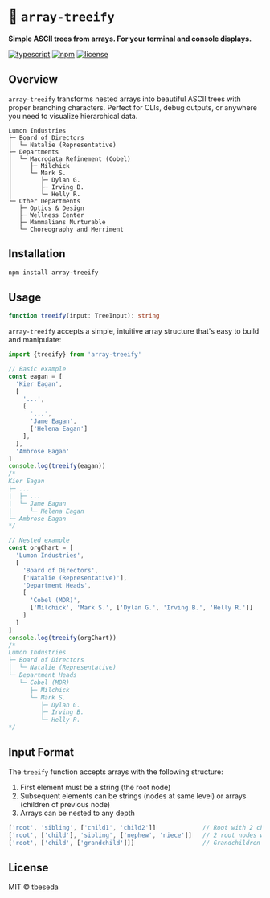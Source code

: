 # 🪾 `array-treeify`

**Simple ASCII trees from arrays. For your terminal and console displays.**

[![typescript](https://img.shields.io/badge/TypeScript-007ACC?style=flat&logo=typescript&logoColor=white)](https://www.typescriptlang.org/)
[![npm](https://img.shields.io/npm/v/array-treeify.svg)](https://www.npmjs.com/package/array-treeify)
[![license](https://img.shields.io/badge/license-MIT-blue.svg)](https://github.com/tbeseda/array-treeify/blob/main/LICENSE)

## Overview

`array-treeify` transforms nested arrays into beautiful ASCII trees with proper branching characters. Perfect for CLIs, debug outputs, or anywhere you need to visualize hierarchical data.

```
Lumon Industries
├─ Board of Directors
│  └─ Natalie (Representative)
├─ Departments
│  └─ Macrodata Refinement (Cobel)
│     ├─ Milchick
│     └─ Mark S.
│        ├─ Dylan G.
│        ├─ Irving B.
│        └─ Helly R.
└─ Other Departments
   ├─ Optics & Design
   ├─ Wellness Center
   ├─ Mammalians Nurturable
   └─ Choreography and Merriment
```

## Installation

```bash
npm install array-treeify
```

## Usage

```typescript
function treeify(input: TreeInput): string
```

`array-treeify` accepts a simple, intuitive array structure that's easy to build and manipulate:

```typescript
import {treeify} from 'array-treeify'

// Basic example
const eagan = [
  'Kier Eagan', 
  [
    '...',
    [
      '...',
      'Jame Eagan',
      ['Helena Eagan']
    ], 
  ],
  'Ambrose Eagan'
]
console.log(treeify(eagan))
/*
Kier Eagan
├─ ...
|  ├─ ...
|  └─ Jame Eagan
|     └─ Helena Eagan
└─ Ambrose Eagan
*/

// Nested example
const orgChart = [
  'Lumon Industries',
  [
    'Board of Directors',
    ['Natalie (Representative)'],
    'Department Heads',
    [
      'Cobel (MDR)',
      ['Milchick', 'Mark S.', ['Dylan G.', 'Irving B.', 'Helly R.']]
    ]
  ]
]
console.log(treeify(orgChart))
/*
Lumon Industries
├─ Board of Directors
│  └─ Natalie (Representative)
└─ Department Heads
   └─ Cobel (MDR)
      ├─ Milchick
      └─ Mark S.
         ├─ Dylan G.
         ├─ Irving B.
         └─ Helly R.
*/
```

## Input Format

The `treeify` function accepts arrays with the following structure:

1. First element must be a string (the root node)
2. Subsequent elements can be strings (nodes at same level) or arrays (children of previous node)
3. Arrays can be nested to any depth

```typescript
['root', 'sibling', ['child1', 'child2']]             // Root with 2 children
['root', ['child'], 'sibling', ['nephew', 'niece']]   // 2 root nodes with children
['root', ['child', ['grandchild']]]                   // Grandchildren
```

## License

MIT © tbeseda
